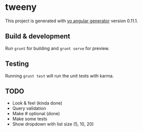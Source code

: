 # tweeny

This project is generated with [yo angular generator](https://github.com/yeoman/generator-angular)
version 0.11.1.

## Build & development

Run `grunt` for building and `grunt serve` for preview.

## Testing

Running `grunt test` will run the unit tests with karma.

## TODO

* Look & feel (kinda done)
* Query validation
* Make # optional (done)
* Make some tests
* Show dropdown with list size (5, 10, 20)
